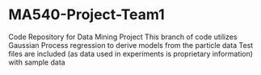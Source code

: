 # MA540-Project-Team1
Code Repository for Data Mining Project
This branch of code utilizes Gaussian Process regression to derive models from the particle data
Test files are included (as data used in experiments is proprietary information) with sample data
